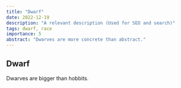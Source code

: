 ```yaml
---
title: "Dwarf"
date: 2022-12-19
description: "A relevant description (Used for SEO and search)"
tags: dwarf, race
importance: 5
abstract: "Dwarves are more concrete than abstract."
---
```


## Dwarf

Dwarves are bigger than hobbits.
